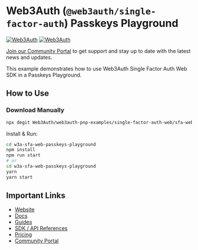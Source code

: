 # Web3Auth (`@web3auth/single-factor-auth`) Passkeys Playground

[![Web3Auth](https://img.shields.io/badge/Web3Auth-SDK-blue)](https://web3auth.io/docs/sdk/core-kit/sfa-web)
[![Web3Auth](https://img.shields.io/badge/Web3Auth-Community-cyan)](https://community.web3auth.io)

[Join our Community Portal](https://community.web3auth.io/) to get support and stay up to date with the latest news and updates.

This example demonstrates how to use Web3Auth Single Factor Auth Web SDK in a Passkeys Playground.

## How to Use

### Download Manually

```bash
npx degit Web3Auth/web3auth-pnp-examples/single-factor-auth-web/sfa-web-passkeys-playground w3a-sfa-web-passkeys-playground
```

Install & Run:

```bash
cd w3a-sfa-web-passkeys-playground
npm install
npm run start
# or
cd w3a-sfa-web-passkeys-playground
yarn
yarn start
```

## Important Links

- [Website](https://web3auth.io)
- [Docs](https://web3auth.io/docs)
- [Guides](https://web3auth.io/docs/content-hub?type=guides)
- [SDK / API References](https://web3auth.io/docs/sdk)
- [Pricing](https://web3auth.io/pricing.html)
- [Community Portal](https://community.web3auth.io)
